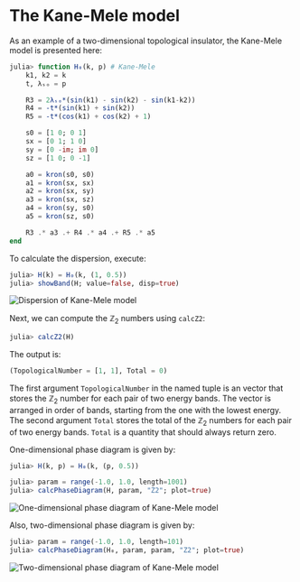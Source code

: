 # The Kane-Mele model

As an example of a two-dimensional topological insulator, the Kane-Mele model is presented here:

```julia
julia> function H₀(k, p) # Kane-Mele
    k1, k2 = k
    t, λₛₒ = p

    R3 = 2λₛₒ*(sin(k1) - sin(k2) - sin(k1-k2))
    R4 = -t*(sin(k1) + sin(k2))
    R5 = -t*(cos(k1) + cos(k2) + 1)

    s0 = [1 0; 0 1]
    sx = [0 1; 1 0]
    sy = [0 -im; im 0]
    sz = [1 0; 0 -1]

    a0 = kron(s0, s0)
    a1 = kron(sx, sx)
    a2 = kron(sx, sy)
    a3 = kron(sx, sz)
    a4 = kron(sy, s0)
    a5 = kron(sz, s0)

    R3 .* a3 .+ R4 .* a4 .+ R5 .* a5
end
```

To calculate the dispersion, execute:

```julia
julia> H(k) = H₀(k, (1, 0.5))
julia> showBand(H; value=false, disp=true)
```

![Dispersion of Kane-Mele model](https://github.com/KskAdch/TopologicalNumbers.jl/assets/139373570/2e82e405-aaa3-4851-bd71-5ba12b1c6b3c)


Next, we can compute the $\mathbb{Z}_2$ numbers using `calcZ2`:

```julia
julia> calcZ2(H)
```

The output is:

```julia
(TopologicalNumber = [1, 1], Total = 0)
```

The first argument `TopologicalNumber` in the named tuple is an vector that stores the $\mathbb{Z}_2$ number for each pair of two energy bands. 
The vector is arranged in order of bands, starting from the one with the lowest energy.
The second argument `Total` stores the total of the $\mathbb{Z}_2$ numbers for each pair of two energy bands.
`Total` is a quantity that should always return zero.


One-dimensional phase diagram is given by:

```julia
julia> H(k, p) = H₀(k, (p, 0.5))

julia> param = range(-1.0, 1.0, length=1001)
julia> calcPhaseDiagram(H, param, "Z2"; plot=true)
```

![One-dimensional phase diagram of Kane-Mele model](https://github.com/KskAdch/TopologicalNumbers.jl/assets/139373570/a6b58620-9deb-4594-9c32-4a728a79c7d0)


Also, two-dimensional phase diagram is given by:

```julia
julia> param = range(-1.0, 1.0, length=101)
julia> calcPhaseDiagram(H₀, param, param, "Z2"; plot=true)
```


![Two-dimensional phase diagram of Kane-Mele model](https://github.com/KskAdch/TopologicalNumbers.jl/assets/139373570/a5a3e842-ec96-4da5-8e0c-f03a2b551ed3)